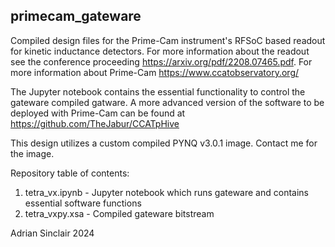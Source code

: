 ## primecam_gateware
Compiled design files for the Prime-Cam instrument's RFSoC based readout for kinetic inductance detectors. For more information about the readout see the conference proceeding https://arxiv.org/pdf/2208.07465.pdf. For more information about Prime-Cam https://www.ccatobservatory.org/

The Jupyter notebook contains the essential functionality to control the gateware compiled gatware. A more advanced version of the software to be deployed with Prime-Cam can be found at https://github.com/TheJabur/CCATpHive     

This design utilizes a custom compiled PYNQ v3.0.1 image. Contact me for the image.

Repository table of contents:
1. tetra_vx.ipynb - Jupyter notebook which runs gateware and contains essential software functions
2. tetra_vxpy.xsa - Compiled gateware bitstream 

Adrian Sinclair 2024
